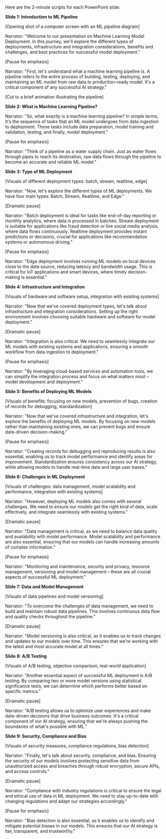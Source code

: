Here are the 2-minute scripts for each PowerPoint slide:

**Slide 1: Introduction to ML Pipeline**

[Opening shot of a computer screen with an ML pipeline diagram]

Narrator: "Welcome to our presentation on Machine Learning Model Deployment. In this journey, we'll explore the different types of deployments, infrastructure and integration considerations, benefits and challenges, and best practices for successful model deployment."

[Pause for emphasis]

Narrator: "First, let's understand what a machine learning pipeline is. A pipeline refers to the entire process of building, testing, deploying, and maintaining an ML model from raw data to production-ready model. It's a critical component of any successful AI strategy."

[Cut to a brief animation illustrating the pipeline]

**Slide 2: What is Machine Learning Pipeline?**

Narrator: "So, what exactly is a machine learning pipeline? In simple terms, it's the sequence of tasks that an ML model undergoes from data ingestion to deployment. These tasks include data preparation, model training and validation, testing, and finally, model deployment."

[Pause for emphasis]

Narrator: "Think of a pipeline as a water supply chain. Just as water flows through pipes to reach its destination, raw data flows through the pipeline to become an accurate and reliable ML model."

**Slide 3: Type of ML Deployment**

[Visuals of different deployment types: batch, stream, realtime, edge]

Narrator: "Now, let's explore the different types of ML deployments. We have four main types: Batch, Stream, Realtime, and Edge."

[Dramatic pause]

Narrator: "Batch deployment is ideal for tasks like end-of-day reporting or monthly analytics, where data is processed in batches. Stream deployment is suitable for applications like fraud detection or live social media analysis, where data flows continuously. Realtime deployment provides instant predictions or decisions, crucial for applications like recommendation systems or autonomous driving."

[Pause for emphasis]

Narrator: "Edge deployment involves running ML models on local devices close to the data source, reducing latency and bandwidth usage. This is critical for IoT applications and smart devices, where timely decision-making is essential."

**Slide 4: Infrastructure and Integration**

[Visuals of hardware and software setup, integration with existing systems]

Narrator: "Now that we've covered deployment types, let's talk about infrastructure and integration considerations. Setting up the right environment involves choosing suitable hardware and software for model deployment."

[Dramatic pause]

Narrator: "Integration is also critical. We need to seamlessly integrate our ML models with existing systems and applications, ensuring a smooth workflow from data ingestion to deployment."

[Pause for emphasis]

Narrator: "By leveraging cloud-based services and automation tools, we can simplify the integration process and focus on what matters most – model development and deployment."

**Slide 5: Benefits of Deploying ML Models**

[Visuals of benefits: focusing on new models, prevention of bugs, creation of records for debugging, standardization]

Narrator: "Now that we've covered infrastructure and integration, let's explore the benefits of deploying ML models. By focusing on new models rather than maintaining existing ones, we can prevent bugs and ensure data-driven decision-making."

[Pause for emphasis]

Narrator: "Creating records for debugging and reproducing results is also essential, enabling us to track model performance and identify areas for improvement. Standardization ensures consistency across our AI strategy, while allowing models to handle real-time data and large user bases."

**Slide 6: Challenges in ML Deployment**

[Visuals of challenges: data management, model scalability and performance, integration with existing systems]

Narrator: "However, deploying ML models also comes with several challenges. We need to ensure our models get the right kind of data, scale effectively, and integrate seamlessly with existing systems."

[Dramatic pause]

Narrator: "Data management is critical, as we need to balance data quality and availability with model performance. Model scalability and performance are also essential, ensuring that our models can handle increasing amounts of complex information."

[Pause for emphasis]

Narrator: "Monitoring and maintenance, security and privacy, resource management, versioning and model management – these are all crucial aspects of successful ML deployment."

**Slide 7: Data and Model Management**

[Visuals of data pipelines and model versioning]

Narrator: "To overcome the challenges of data management, we need to build and maintain robust data pipelines. This involves continuous data flow and quality checks throughout the pipeline."

[Dramatic pause]

Narrator: "Model versioning is also critical, as it enables us to track changes and updates to our models over time. This ensures that we're working with the latest and most accurate model at all times."

**Slide 8: A/B Testing**

[Visuals of A/B testing, objective comparison, real-world application]

Narrator: "Another essential aspect of successful ML deployment is A/B testing. By comparing two or more model versions using statistical significance tests, we can determine which performs better based on specific metrics."

[Dramatic pause]

Narrator: "A/B testing allows us to optimize user experiences and make data-driven decisions that drive business outcomes. It's a critical component of our AI strategy, ensuring that we're always pushing the boundaries of what's possible with ML."

**Slide 9: Security, Compliance and Bias**

[Visuals of security measures, compliance regulations, bias detection]

Narrator: "Finally, let's talk about security, compliance, and bias. Ensuring the security of our models involves protecting sensitive data from unauthorized access and breaches through robust encryption, secure APIs, and access controls."

[Dramatic pause]

Narrator: "Compliance with industry regulations is critical to ensure the legal and ethical use of data in ML deployment. We need to stay up-to-date with changing regulations and adapt our strategies accordingly."

[Pause for emphasis]

Narrator: "Bias detection is also essential, as it enables us to identify and mitigate potential biases in our models. This ensures that our AI strategy is fair, transparent, and trustworthy."
